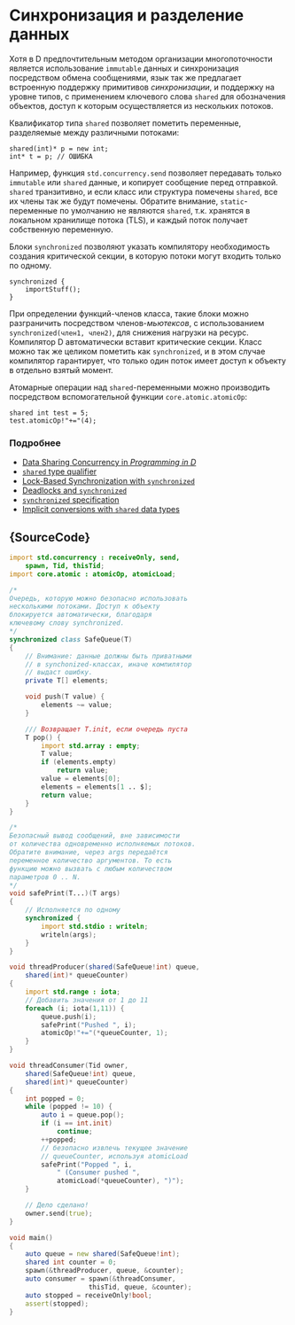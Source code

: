 # Синхронизация и разделение данных

Хотя в D предпочтительным методом организации
многопоточности является использование `immutable`
данных и синхронизация посредством обмена сообщениями,
язык так же предлагает встроенную поддержку примитивов
*синхронизации*, и поддержку на уровне типов, с применением
ключевого слова `shared` для обозначения объектов,
доступ к которым осуществляется из нескольких потоков.

Квалификатор типа `shared` позволяет пометить переменные,
разделяемые между различными потоками:

    shared(int)* p = new int;
    int* t = p; // ОШИБКА

Например, функция `std.concurrency.send` позволяет передавать
только `immutable` или `shared` данные, и копирует сообщение
перед отправкой. `shared` транзитивно, и если класс или структура
помечены `shared`, все их члены так же будут помечены.
Обратите внимание, `static`-переменные по умолчанию не
являются `shared`, т.к. хранятся в локальном хранилище потока
(TLS), и каждый поток получает собственную переменную.

Блоки `synchronized` позволяют указать компилятору необходимость
создания критической секции, в которую потоки могут входить
только по одному.

    synchronized {
        importStuff();
    }

При определении функций-членов класса, такие
блоки можно разграничить посредством членов-*мьютексов*,
с использованием `synchronized(член1, член2)`,
для снижения нагрузки на ресурс. Компилятор D
автоматически вставит критические секции. Класс
можно так же целиком пометить как `synchronized`,
и в этом случае компилятор гарантирует, что только
один поток имеет доступ к объекту в отдельно взятый
момент.

Атомарные операции над `shared`-переменными
можно производить посредством вспомогательной
функции `core.atomic.atomicOp`:

    shared int test = 5;
    test.atomicOp!"+="(4);

### Подробнее

- [Data Sharing Concurrency in _Programming in D_](http://ddili.org/ders/d.en/concurrency_shared.html)
- [`shared` type qualifier](http://www.informit.com/articles/article.aspx?p=1609144&seqNum=11)
- [Lock-Based Synchronization with `synchronized`](http://www.informit.com/articles/article.aspx?p=1609144&seqNum=13)
- [Deadlocks and `synchronized`](http://www.informit.com/articles/article.aspx?p=1609144&seqNum=15)
- [`synchronized` specification](https://dlang.org/spec/statement.html#SynchronizedStatement)
- [Implicit conversions with `shared` data types](https://dlang.org/spec/const3.html#implicit_conversions)

## {SourceCode}

```d
import std.concurrency : receiveOnly, send,
    spawn, Tid, thisTid;
import core.atomic : atomicOp, atomicLoad;

/*
Очередь, которую можно безопасно использовать
несколькими потоками. Доступ к объекту
блокируется автоматически, благодаря
ключевому слову synchronized.
*/
synchronized class SafeQueue(T)
{
    // Внимание: данные должны быть приватными
    // в synchonized-классах, иначе компилятор
    // выдаст ошибку.
    private T[] elements;

    void push(T value) {
        elements ~= value;
    }

    /// Возвращает T.init, если очередь пуста
    T pop() {
        import std.array : empty;
        T value;
        if (elements.empty)
            return value;
        value = elements[0];
        elements = elements[1 .. $];
        return value;
    }
}

/*
Безопасный вывод сообщений, вне зависимости
от количества одновременно исполняемых потоков.
Обратите внимание, через args передаётся
переменное количество аргументов. То есть
функцию можно вызвать с любым количеством
параметров 0 .. N.
*/
void safePrint(T...)(T args)
{
    // Исполняется по одному
    synchronized {
        import std.stdio : writeln;
        writeln(args);
    }
}

void threadProducer(shared(SafeQueue!int) queue,
    shared(int)* queueCounter)
{
    import std.range : iota;
    // Добавить значения от 1 до 11
    foreach (i; iota(1,11)) {
        queue.push(i);
        safePrint("Pushed ", i);
        atomicOp!"+="(*queueCounter, 1);
    }
}

void threadConsumer(Tid owner,
    shared(SafeQueue!int) queue,
    shared(int)* queueCounter)
{
    int popped = 0;
    while (popped != 10) {
        auto i = queue.pop();
        if (i == int.init)
            continue;
        ++popped;
        // безопасно извлечь текущее значение
        // queueCounter, используя atomicLoad
        safePrint("Popped ", i,
            " (Consumer pushed ",
            atomicLoad(*queueCounter), ")");
    }

    // Дело сделано!
    owner.send(true);
}

void main()
{
    auto queue = new shared(SafeQueue!int);
    shared int counter = 0;
    spawn(&threadProducer, queue, &counter);
    auto consumer = spawn(&threadConsumer,
                    thisTid, queue, &counter);
    auto stopped = receiveOnly!bool;
    assert(stopped);
}
```
